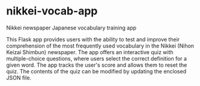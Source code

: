 # nikkei-vocab-app
Nikkei newspaper Japanese vocabulary training app

This Flask app provides users with the ability to test and improve their comprehension of the most frequently used vocabulary in the Nikkei (Nihon Keizai Shimbun) newspaper. The app offers an interactive quiz with multiple-choice questions, where users select the correct definition for a given word. The app tracks the user's score and allows them to reset the quiz. The contents of the quiz can be modified by updating the enclosed JSON file.

